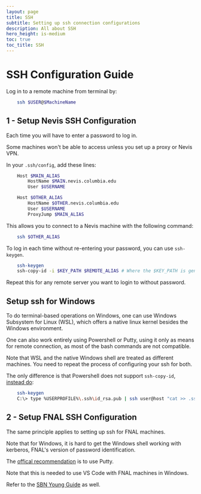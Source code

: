 ```yaml
---
layout: page
title: SSH
subtitle: Setting up ssh connection configurations
description: All about SSH
hero_height: is-medium
toc: true
toc_title: SSH
---
```





SSH Configuration Guide
========================================================================

Log in to a remote machine from terminal by:
```bash
    ssh $USER@$MachineName
```


1 - Setup Nevis SSH Configuration
-----------------------------------------------------------------------------

Each time you will have to enter a password to log in.

Some machines won't be able to access unless you set up a proxy or Nevis VPN.

In your `.ssh/config`, add these lines:

```bash
    Host $MAIN_ALIAS
        HostName $MAIN.nevis.columbia.edu
        User $USERNAME

    Host $OTHER_ALIAS
        HostName $OTHER.nevis.columbia.edu
        User $USERNAME
        ProxyJump $MAIN_ALIAS
```
This allows you to connect to a Nevis machine with the following command:

```bash
    ssh $OTHER_ALIAS
```

To log in each time without re-entering your password, you can use `ssh-keygen`.

```bash
    ssh-keygen
    ssh-copy-id -i $KEY_PATH $REMOTE_ALIAS # Where the $KEY_PATH is generated from the above line, $REMOTE_ALIAS is what is set in .ssh/config
```

Repeat this for any remote server you want to login to without password.

## Setup ssh for Windows

To do terminal-based operations on Windows, one can use Windows Subsystem for Linux (WSL), which offers a native linux kernel besides the Windows environment.

One can also work entirely using Powershell or Putty, using it only as means for remote connection, as most of the bash commands are not compatible.

Note that WSL and the native Windows shell are treated as different machines. You need to repeat the process of configuring your ssh for both.

The only difference is that Powershell does not support `ssh-copy-id`, [instead do](https://superuser.com/questions/1747549/alternative-to-ssh-copy-id-on-windows):

```bash
    ssh-keygen
    C:\> type %USERPROFILE%\.ssh\id_rsa.pub | ssh user@host "cat >> .ssh/authorized_keys"
```


2 - Setup FNAL SSH Configuration
-----------------------------------------------------------------------------------

The same principle applies to setting up ssh for FNAL machines.

Note that for Windows, it is hard to get the Windows shell working with kerberos, FNAL's version of password identification.

The [offical recommendation](https://fermi.servicenowservices.com/kb_view.do?sysparm_article=KB0011316) is to use Putty.

Note that this is needed to use VS Code with FNAL machines in Windows.

Refer to the [SBN Young Guide](https://sbnsoftware.github.io/SBNYoung/Basic_Computing.html) as well.
